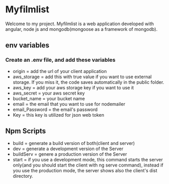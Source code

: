 # Myfilmlist

Welcome to my project. Myfilmlist is a web application developed with angular, node js and mongodb(mongoose as a framework of mongodb).

## env variables

### Create an .env file, and add these variables

* origin = add the url of your client application
* aws_storage = add this with true value if you want to use external storage. If you miss it, the code saves automatically in the public folder.
* aws_key = add your aws storage key if you want to use it
* aws_secret = your aws secret key
* bucket_name = your bucket name
* email = the email that you want to use for nodemailer
* email_Password = the email's password
* Key = this key is utilized for json web token

## Npm Scripts
* build = generate a build version of both(client and server)
* dev = generate a development version of the Server
* buildServ = genere a production version of the Server
* start = if you use a development mode, this command starts the server only(and you should start the client with ng serve command), instead if you use the production mode,
the server shows also the client's dist directory.
